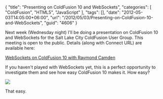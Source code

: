 {
	"title": "Presenting on ColdFusion 10 and WebSockets",
	"categories": [
		"ColdFusion",
		"HTML5",
		"JavaScript"
	],
	"tags": [],
	"date": "2012-05-03T14:05:00+06:00",
	"url": "/2012/05/03/Presenting-on-ColdFusion-10-and-WebSockets",
	"guid": "4606"
}

Next week (Wednesday night) I'll be doing a presentation on ColdFusion 10 and WebSockets for the Salt Lake City ColdFusion User Group. This meeting is open to the public. Details (along with Connect URL) are available here:

<a href="http://www.slcfug.org/events/58085992/?eventId=58085992&action=detail">WebSockets on ColdFusion 10 with Raymond Camden</a>

If you haven't played with WebSockets yet, this is a perfect opportunity to investigate them and see how easy ColdFusion 10 makes it. How easy?

<img src="http://static.raymondcamden.com/images/take_it_easy_kitten-7530.jpg" />

That easy.